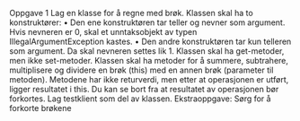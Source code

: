 Oppgave 1
Lag en klasse for å regne med brøk. 
Klassen skal ha to konstruktører:
• Den ene konstruktøren tar teller og nevner som argument. Hvis nevneren er 0, skal et 
unntaksobjekt av typen IllegalArgumentException kastes.
• Den andre konstruktøren tar kun telleren som argument. Da skal nevneren settes lik 1.
Klassen skal ha get-metoder, men ikke set-metoder.
Klassen skal ha metoder for å summere, subtrahere, multiplisere og dividere en brøk (this) 
med en annen brøk (parameter til metoden). Metodene har ikke returverdi, men etter at 
operasjonen er utført, ligger resultatet i this.
Du kan se bort fra at resultatet av operasjonen bør forkortes.
Lag testklient som del av klassen. 
Ekstraoppgave: Sørg for å forkorte brøkene